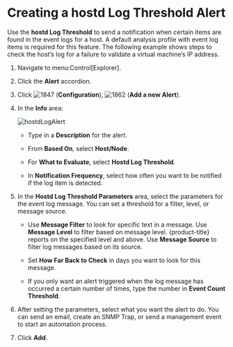 # Creating a hostd Log Threshold Alert

Use the **hostd Log Threshold** to send a notification when certain
items are found in the event logs for a host. A default analysis profile
with event log items is required for this feature. The following example
shows steps to check the host’s log for a failure to validate a virtual
machine’s IP address.

1.  Navigate to menu:Control\[Explorer\].

2.  Click the **Alert** accordion.

3.  Click ![1847](1847.png) (**Configuration**), ![1862](1862.png)
    (**Add a new Alert**).

4.  In the **Info** area:
    
    ![hostdLogAlert](hostdLogAlert.png)
    
      - Type in a **Description** for the alert.
    
      - From **Based On**, select **Host/Node**.
    
      - For **What to Evaluate**, select **Hostd Log Threshold**.
    
      - In **Notification Frequency**, select how often you want to be
        notified if the log item is detected.

5.  In the **Hostd Log Threshold Parameters** area, select the
    parameters for the event log message. You can set a threshold for a
    filter, level, or message source.
    
      - Use **Message Filter** to look for specific text in a message.
        Use **Message Level** to filter based on message level.
        {product-title} reports on the specified level and above. Use
        **Message Source** to filter log messages based on its source.
    
      - Set **How Far Back to Check** in days you want to look for this
        message.
    
      - If you only want an alert triggered when the log message has
        occurred a certain number of times, type the number in **Event
        Count Threshold**.

6.  After setting the parameters, select what you want the alert to do.
    You can send an email, create an SNMP Trap, or send a management
    event to start an automation process.

7.  Click **Add**.
